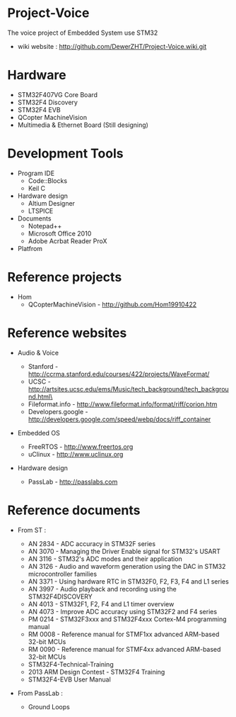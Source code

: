 Project-Voice
=============

The voice project of Embedded System use STM32

* wiki website : http://github.com/DewerZHT/Project-Voice.wiki.git

Hardware
========

* STM32F407VG Core Board
* STM32F4 Discovery
* STM32F4 EVB
* QCopter MachineVision
* Multimedia & Ethernet Board (Still designing)

Development Tools
=================
* Program IDE
  * Code::Blocks
  * Keil C
* Hardware design
  * Altium Designer
  * LTSPICE
* Documents
  * Notepad++
  * Microsoft Office 2010
  * Adobe Acrbat Reader ProX
* Platfrom

Reference projects
==================
* Hom
  * QCopterMachineVision -  http://github.com/Hom19910422

Reference websites
==================
* Audio & Voice
  * Stanford          - http://ccrma.stanford.edu/courses/422/projects/WaveFormat/
  * UCSC              - http://artsites.ucsc.edu/ems/Music/tech_background/tech_background.html\
  * Fileformat.info   - http://www.fileformat.info/format/riff/corion.htm
  * Developers.google - http://developers.google.com/speed/webp/docs/riff_container

* Embedded OS
  * FreeRTOS - http://www.freertos.org 
  * uClinux  - http://www.uclinux.org

* Hardware design
  * PassLab - http://passlabs.com

Reference documents
===================
* From ST :
  * AN 2834 - ADC accuracy in STM32F series
  * AN 3070 - Managing the Driver Enable signal for STM32's USART
  * AN 3116 - STM32's ADC modes and their application
  * AN 3126 - Audio and waveform generation using the DAC
              in STM32 microcontroller families
  * AN 3371 - Using hardware RTC in STM32F0, F2, F3, F4 and L1 series
  * AN 3997 - Audio playback and recording using the STM32F4DISCOVERY
  * AN 4013 - STM32F1, F2, F4 and L1 timer overview
  * AN 4073 - Improve ADC accuracy using STM32F2 and F4 series
  * PM 0214 - STM32F3xxx and STM32F4xxx Cortex-M4 programming manual
  * RM 0008 - Reference manual for STMF1xx advanced ARM-based 32-bit MCUs
  * RM 0090 - Reference manual for STMF4xx advanced ARM-based 32-bit MCUs
  * STM32F4-Technical-Training
  * 2013 ARM Design Contest - STM32F4 Training
  * STM32F4-EVB User Manual

* From PassLab :
  * Ground Loops
